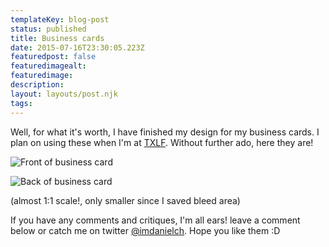 ```yaml
---
templateKey: blog-post
status: published
title: Business cards
date: 2015-07-16T23:30:05.223Z
featuredpost: false
featuredimagealt:
featuredimage:
description:
layout: layouts/post.njk
tags:
---
```

Well, for what it's worth, I have finished my design for my business cards. I plan on using these when I'm at [TXLF](https://texaslinuxfest.org/). Without further ado, here they are!

![Front of business card](/content/images/2015/07/frontWeb.png)

![Back of business card](/content/images/2015/07/backWeb.png)

(almost 1:1 scale!, only smaller since I saved bleed area)

If you have any comments and critiques, I'm all ears! leave a comment below or catch me on twitter [@imdanielch](http://twitter.com/imdanielch). Hope you like them :D
